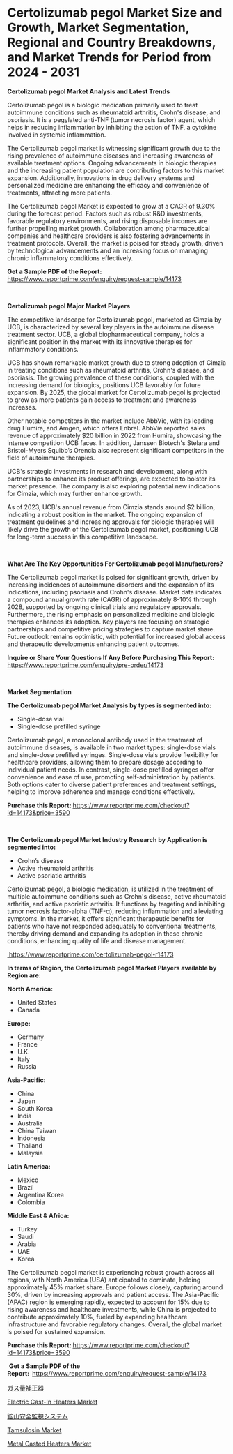 <p><h1>Certolizumab pegol Market Size and Growth, Market Segmentation, Regional and Country Breakdowns, and Market Trends for Period from 2024 -  2031</h1></p><p><strong>Certolizumab pegol Market Analysis and Latest Trends</strong></p>
<p><p>Certolizumab pegol is a biologic medication primarily used to treat autoimmune conditions such as rheumatoid arthritis, Crohn's disease, and psoriasis. It is a pegylated anti-TNF (tumor necrosis factor) agent, which helps in reducing inflammation by inhibiting the action of TNF, a cytokine involved in systemic inflammation.</p><p>The Certolizumab pegol market is witnessing significant growth due to the rising prevalence of autoimmune diseases and increasing awareness of available treatment options. Ongoing advancements in biologic therapies and the increasing patient population are contributing factors to this market expansion. Additionally, innovations in drug delivery systems and personalized medicine are enhancing the efficacy and convenience of treatments, attracting more patients.</p><p>The Certolizumab pegol Market is expected to grow at a CAGR of 9.30% during the forecast period. Factors such as robust R&D investments, favorable regulatory environments, and rising disposable incomes are further propelling market growth. Collaboration among pharmaceutical companies and healthcare providers is also fostering advancements in treatment protocols. Overall, the market is poised for steady growth, driven by technological advancements and an increasing focus on managing chronic inflammatory conditions effectively.</p></p>
<p><strong>Get a Sample PDF of the Report:&nbsp;</strong> <a href="https://www.reportprime.com/enquiry/request-sample/14173">https://www.reportprime.com/enquiry/request-sample/14173</a></p>
<p>&nbsp;</p>
<p><strong>Certolizumab pegol Major Market Players</strong></p>
<p><p>The competitive landscape for Certolizumab pegol, marketed as Cimzia by UCB, is characterized by several key players in the autoimmune disease treatment sector. UCB, a global biopharmaceutical company, holds a significant position in the market with its innovative therapies for inflammatory conditions.</p><p>UCB has shown remarkable market growth due to strong adoption of Cimzia in treating conditions such as rheumatoid arthritis, Crohn's disease, and psoriasis. The growing prevalence of these conditions, coupled with the increasing demand for biologics, positions UCB favorably for future expansion. By 2025, the global market for Certolizumab pegol is projected to grow as more patients gain access to treatment and awareness increases.</p><p>Other notable competitors in the market include AbbVie, with its leading drug Humira, and Amgen, which offers Enbrel. AbbVie reported sales revenue of approximately $20 billion in 2022 from Humira, showcasing the intense competition UCB faces. In addition, Janssen Biotech's Stelara and Bristol-Myers Squibb’s Orencia also represent significant competitors in the field of autoimmune therapies.</p><p>UCB's strategic investments in research and development, along with partnerships to enhance its product offerings, are expected to bolster its market presence. The company is also exploring potential new indications for Cimzia, which may further enhance growth. </p><p>As of 2023, UCB's annual revenue from Cimzia stands around $2 billion, indicating a robust position in the market. The ongoing expansion of treatment guidelines and increasing approvals for biologic therapies will likely drive the growth of the Certolizumab pegol market, positioning UCB for long-term success in this competitive landscape.</p></p>
<p>&nbsp;</p>
<p><strong>What Are The Key Opportunities For Certolizumab pegol Manufacturers?</strong></p>
<p><p>The Certolizumab pegol market is poised for significant growth, driven by increasing incidences of autoimmune disorders and the expansion of its indications, including psoriasis and Crohn's disease. Market data indicates a compound annual growth rate (CAGR) of approximately 8-10% through 2028, supported by ongoing clinical trials and regulatory approvals. Furthermore, the rising emphasis on personalized medicine and biologic therapies enhances its adoption. Key players are focusing on strategic partnerships and competitive pricing strategies to capture market share. Future outlook remains optimistic, with potential for increased global access and therapeutic developments enhancing patient outcomes.</p></p>
<p><strong>Inquire or Share Your Questions If Any Before Purchasing This Report:</strong> <a href="https://www.reportprime.com/enquiry/pre-order/14173">https://www.reportprime.com/enquiry/pre-order/14173</a></p>
<p>&nbsp;</p>
<p><strong>Market Segmentation</strong></p>
<p><strong>The Certolizumab pegol Market Analysis by types is segmented into:</strong></p>
<p><ul><li>Single-dose vial</li><li>Single-dose prefilled syringe</li></ul></p>
<p><p>Certolizumab pegol, a monoclonal antibody used in the treatment of autoimmune diseases, is available in two market types: single-dose vials and single-dose prefilled syringes. Single-dose vials provide flexibility for healthcare providers, allowing them to prepare dosage according to individual patient needs. In contrast, single-dose prefilled syringes offer convenience and ease of use, promoting self-administration by patients. Both options cater to diverse patient preferences and treatment settings, helping to improve adherence and manage conditions effectively.</p></p>
<p><strong>Purchase this Report:&nbsp;</strong><a href="https://www.reportprime.com/checkout?id=14173&price=3590">https://www.reportprime.com/checkout?id=14173&price=3590</a></p>
<p>&nbsp;</p>
<p><strong>The Certolizumab pegol Market Industry Research by Application is segmented into:</strong></p>
<p><ul><li>Crohn’s disease</li><li>Active rheumatoid arthritis</li><li>Active psoriatic arthritis</li></ul></p>
<p><p>Certolizumab pegol, a biologic medication, is utilized in the treatment of multiple autoimmune conditions such as Crohn's disease, active rheumatoid arthritis, and active psoriatic arthritis. It functions by targeting and inhibiting tumor necrosis factor-alpha (TNF-α), reducing inflammation and alleviating symptoms. In the market, it offers significant therapeutic benefits for patients who have not responded adequately to conventional treatments, thereby driving demand and expanding its adoption in these chronic conditions, enhancing quality of life and disease management.</p></p>
<p><a href="https://www.reportprime.com/certolizumab-pegol-r14173">&nbsp;https://www.reportprime.com/certolizumab-pegol-r14173</a></p>
<p><strong>In terms of Region, the Certolizumab pegol Market Players available by Region are:</strong></p>
<p>
    <p> <strong> North America: </strong>
        <ul>
            <li>United States</li>
            <li>Canada</li>
        </ul>
        </p> 
    <p> <strong> Europe: </strong>
        <ul>
            <li>Germany</li>
            <li>France</li>
            <li>U.K.</li>
            <li>Italy</li>
            <li>Russia</li>
        </ul>
        </p> 
    <p> <strong> Asia-Pacific: </strong>
        <ul>
            <li>China</li>
            <li>Japan</li>
            <li>South Korea</li>
            <li>India</li>
            <li>Australia</li>
            <li>China Taiwan</li>
            <li>Indonesia</li>
            <li>Thailand</li>
            <li>Malaysia</li>
        </ul>
        </p> 
    <p> <strong> Latin America: </strong>
        <ul>
            <li>Mexico</li>
            <li>Brazil</li>
            <li>Argentina Korea</li>
            <li>Colombia</li>
        </ul>
        </p> 
    <p> <strong> Middle East & Africa: </strong>
        <ul>
            <li>Turkey</li>
            <li>Saudi</li>
            <li>Arabia</li>
            <li>UAE</li>
            <li>Korea</li>
        </ul>
    </p>
    </p>
<p><p>The Certolizumab pegol market is experiencing robust growth across all regions, with North America (USA) anticipated to dominate, holding approximately 45% market share. Europe follows closely, capturing around 30%, driven by increasing approvals and patient access. The Asia-Pacific (APAC) region is emerging rapidly, expected to account for 15% due to rising awareness and healthcare investments, while China is projected to contribute approximately 10%, fueled by expanding healthcare infrastructure and favorable regulatory changes. Overall, the global market is poised for sustained expansion.</p></p>
<p><strong>Purchase this Report: </strong><a href="https://www.reportprime.com/checkout?id=14173&price=3590">https://www.reportprime.com/checkout?id=14173&price=3590</a></p>
<p>&nbsp;<strong>Get a Sample PDF of the Report:&nbsp;&nbsp;</strong><a href="https://www.reportprime.com/enquiry/request-sample/14173">https://www.reportprime.com/enquiry/request-sample/14173</a></p>
<p><strong></strong></p>
<p><p><a href="https://medium.com/@olyy49keyt/gas-volume-correctors-market-%E3%81%AF-%E3%82%B3%E3%82%B9%E3%83%88%E7%AE%A1%E7%90%86%E3%81%A8%E5%8A%B9%E7%8E%87%E5%90%91%E4%B8%8A%E3%82%92%E5%84%AA%E5%85%88%E3%81%97%E3%81%BE%E3%81%99-%E3%81%95%E3%82%89%E3%81%AB-%E5%A0%B1%E5%91%8A%E6%9B%B8%E3%81%AF%E5%B8%82%E5%A0%B4%E3%81%AE%E9%9C%80%E8%A6%81%E9%9D%A2%E3%81%A8%E4%BE%9B%E7%B5%A6%E9%9D%A2%E3%81%AE%E4%B8%A1%E6%96%B9%E3%82%92%E3%82%AB%E3%83%90%E3%83%BC%E3%81%97%E3%81%A6%E3%81%84%E3%81%BE%E3%81%99-gas-volume-8f3f0ab34532">ガス量補正器</a></p><p><a href="https://medium.com/@francesprichey/this-report-aims-to-provide-a-comprehensive-presentation-of-the-global-market-for-electric-cast-in-c23d929318b8">Electric Cast-In Heaters Market</a></p><p><a href="https://marciimhc.medium.com/%E9%89%B1%E5%B1%B1%E5%AE%89%E5%85%A8%E3%83%A2%E3%83%8B%E3%82%BF%E3%83%AA%E3%83%B3%E3%82%B0%E3%82%B7%E3%82%B9%E3%83%86%E3%83%A0%E5%B8%82%E5%A0%B4-2024%E5%B9%B4-2031%E5%B9%B4-%E7%94%A3%E6%A5%AD%E3%81%AE%E6%B4%9E%E5%AF%9F%E3%81%A8%E6%8A%95%E8%B3%87%E6%A9%9F%E4%BC%9A-b9d8fb4832bf">鉱山安全監視システム</a></p><p><a href="https://github.com/MaryNelson695/Market-Research-Report-List-1/blob/main/tamsulosin-market.md">Tamsulosin Market</a></p><p><a href="https://medium.com/@francesprichey/the-market-study-covers-the-metal-casted-heaters-market-across-various-segments-70b7e9f1ec66">Metal Casted Heaters Market</a></p></p>